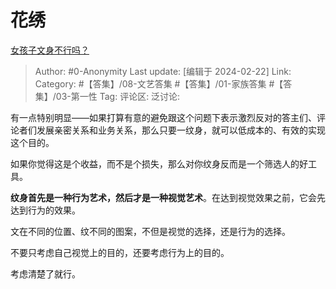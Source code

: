 # 花绣
[女孩子文身不行吗？](https://www.zhihu.com/question/522218369/answer/3404260113)

> Author: #0-Anonymity
> Last update: [编辑于 2024-02-22]
> Link:
> Category: #【答集】/08-文艺答集 #【答集】/01-家族答集 #【答集】/03-第一性
> Tag:
> 评论区:
> 泛讨论:

有一点特别明显——如果打算有意的避免跟这个问题下表示激烈反对的答主们、评论者们发展亲密关系和业务关系，那么只要一纹身，就可以低成本的、有效的实现这个目的。

如果你觉得这是个收益，而不是个损失，那么对你纹身反而是一个筛选人的好工具。

**纹身首先是一种行为艺术，然后才是一种视觉艺术**。在达到视觉效果之前，它会先达到行为的效果。

文在不同的位置、纹不同的图案，不但是视觉的选择，还是行为的选择。

不要只考虑自己视觉上的目的，还要考虑行为上的目的。

考虑清楚了就行。
